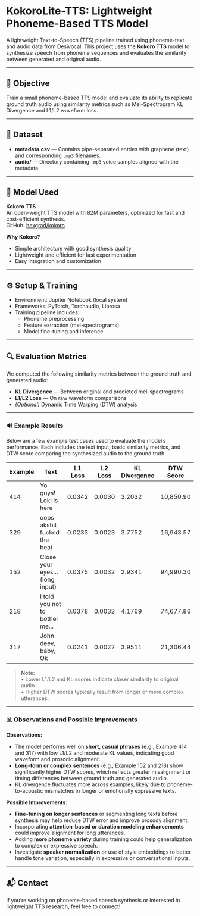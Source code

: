 # KokoroLite-TTS: Lightweight Phoneme-Based TTS Model

A lightweight Text-to-Speech (TTS) pipeline trained using phoneme-text and audio data from Desivocal. This project uses the **Kokoro TTS** model to synthesize speech from phoneme sequences and evaluates the similarity between generated and original audio.

---

## 🎯 Objective

Train a small phoneme-based TTS model and evaluate its ability to replicate ground truth audio using similarity metrics such as Mel-Spectrogram KL Divergence and L1/L2 waveform loss.

---

## 📂 Dataset

- **metadata.csv** — Contains pipe-separated entries with graphene (text) and corresponding `.mp3` filenames.
- **audio/** — Directory containing `.mp3` voice samples aligned with the metadata.

---

## 🧠 Model Used

**Kokoro TTS**  
An open-weight TTS model with 82M parameters, optimized for fast and cost-efficient synthesis.  
GitHub: [hexgrad/kokoro](https://github.com/hexgrad/kokoro)

**Why Kokoro?**  
- Simple architecture with good synthesis quality  
- Lightweight and efficient for fast experimentation  
- Easy integration and customization

---

## ⚙️ Setup & Training

- Environment: Jupiter Notebook (local system)
- Frameworks: PyTorch, Torchaudio, Librosa
- Training pipeline includes:
  - Phoneme preprocessing
  - Feature extraction (mel-spectrograms)
  - Model fine-tuning and inference

---

## 🔍 Evaluation Metrics

We computed the following similarity metrics between the ground truth and generated audio:

- **KL Divergence** — Between original and predicted mel-spectrograms
- **L1/L2 Loss** — On raw waveform comparisons
- *(Optional)* Dynamic Time Warping (DTW) analysis

---

### 🔊 Example Results

Below are a few example test cases used to evaluate the model’s performance. Each includes the text input, basic similarity metrics, and DTW score comparing the synthesized audio to the ground truth.

| Example | Text | L1 Loss | L2 Loss | KL Divergence | DTW Score |
|---------|------|---------|---------|----------------|-----------|
| 414     | Yo guys! Loki is here | 0.0342 | 0.0030 | 3.2032 | 10,850.90 |
| 329     | oops akshit fucked the beat | 0.0233 | 0.0023 | 3.7752 | 16,943.57 |
| 152     | Close your eyes... (long input) | 0.0375 | 0.0032 | 2.9341 | 94,990.30 |
| 218     | I told you not to bother me... | 0.0378 | 0.0032 | 4.1769 | 74,677.86 |
| 317     | John deev, baby, Ok | 0.0241 | 0.0022 | 3.9511 | 21,306.44 |

> **Note:**  
> • Lower L1/L2 and KL scores indicate closer similarity to original audio.  
> • Higher DTW scores typically result from longer or more complex utterances.


---

### 📊 Observations and Possible Improvements

**Observations:**
- The model performs well on **short, casual phrases** (e.g., Example 414 and 317) with low L1/L2 and moderate KL values, indicating good waveform and prosodic alignment.
- **Long-form or complex sentences** (e.g., Example 152 and 218) show significantly higher DTW scores, which reflects greater misalignment or timing differences between ground truth and generated audio.
- KL divergence fluctuates more across examples, likely due to phoneme-to-acoustic mismatches in longer or emotionally expressive texts.

**Possible Improvements:**
- **Fine-tuning on longer sentences** or segmenting long texts before synthesis may help reduce DTW error and improve prosody alignment.
- Incorporating **attention-based or duration modeling enhancements** could improve alignment for long utterances.
- Adding **more phoneme variety** during training could help generalization to complex or expressive speech.
- Investigate **speaker normalization** or use of style embeddings to better handle tone variation, especially in expressive or conversational inputs.


---

## 📬 Contact

If you’re working on phoneme-based speech synthesis or interested in lightweight TTS research, feel free to connect!

